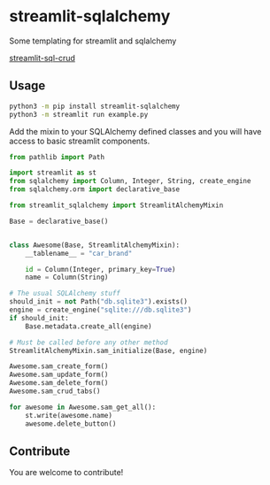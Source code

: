 # streamlit-sqlalchemy

Some templating for streamlit and sqlalchemy

[streamlit-sql-crud](./image.png)

## Usage

```bash
python3 -m pip install streamlit-sqlalchemy
python3 -m streamlit run example.py
```

Add the mixin to your SQLAlchemy defined classes and you will have access to basic streamlit components.

```python
from pathlib import Path

import streamlit as st
from sqlalchemy import Column, Integer, String, create_engine
from sqlalchemy.orm import declarative_base

from streamlit_sqlalchemy import StreamlitAlchemyMixin

Base = declarative_base()


class Awesome(Base, StreamlitAlchemyMixin):
    __tablename__ = "car_brand"

    id = Column(Integer, primary_key=True)
    name = Column(String)

# The usual SQLAlchemy stuff
should_init = not Path("db.sqlite3").exists()
engine = create_engine("sqlite:///db.sqlite3")
if should_init:
    Base.metadata.create_all(engine)

# Must be called before any other method
StreamlitAlchemyMixin.sam_initialize(Base, engine)

Awesome.sam_create_form()
Awesome.sam_update_form()
Awesome.sam_delete_form()
Awesome.sam_crud_tabs()

for awesome in Awesome.sam_get_all():
    st.write(awesome.name)
    awesome.delete_button()
```

## Contribute

You are welcome to contribute!
